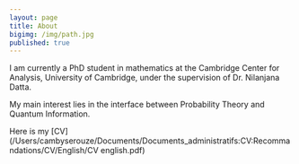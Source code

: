 ```yaml
---
layout: page
title: About
bigimg: /img/path.jpg	
published: true
---
```


I am currently a PhD student in mathematics at the Cambridge Center for Analysis, University of Cambridge, under the supervision of Dr. Nilanjana Datta.

My main interest lies in the interface between Probability Theory and Quantum Information.

Here is my [CV](/Users/cambyserouze/Documents/Documents_administratifs:CV:Recommandations/CV/English/CV english.pdf)
